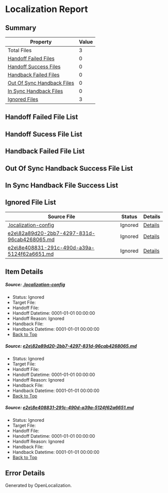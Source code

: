 # <a name='report-top'></a> Localization Report

## Summary
 Property | Value 
 -------- | ----- 
 Total Files | 3
[ Handoff Failed Files ](#handoff-failed-list)| 0
[ Handoff Success Files ](#handoff-success-list)| 0
[ Handback Failed Files ](#handback-failed-list)| 0
[ Out Of Sync Handback Files ](#outofsync-handback-success-list)| 0
[ In Sync Handback Files ](#insync-handback-success-list)| 0
[ Ignored Files ](#ignored-list)| 3

## <a name='handoff-failed-list'></a> Handoff Failed File List

## <a name='handoff-success-list'></a> Handoff Sucess File List

## <a name='handback-failed-list'></a> Handback Failed File List

## <a name='outofsync-handback-success-list'></a> Out Of Sync Handback Success File List

## <a name='insync-handback-success-list'></a> In Sync Handback File Success List

## <a name='ignored-list'></a> Ignored File List
 Source File | Status | Details 
 ----------- | ------ | ------- 
 [.localization-config](https://github.com/OpenLocalizationTest/oltest/blob/c15877db032dcde382a22444651e1f8b65fbf32f/.localization-config) | Ignored | [Details](#1b1b1cababca9a843d46cac6cc08988e221902dd0)
 [e2e\82a89d20-2bb7-4297-831d-96cab4268065.md](https://github.com/OpenLocalizationTest/oltest/blob/c15877db032dcde382a22444651e1f8b65fbf32f/e2e/82a89d20-2bb7-4297-831d-96cab4268065.md) | Ignored | [Details](#7fc743a45781b42712c130051e05b822a8769c4d1)
 [e2e\8e408831-291c-490d-a39a-5124f62a6651.md](https://github.com/OpenLocalizationTest/oltest/blob/c15877db032dcde382a22444651e1f8b65fbf32f/e2e/8e408831-291c-490d-a39a-5124f62a6651.md) | Ignored | [Details](#11d408f18c1a0f2d64e6cb0ae2d1d8b9bef194a42)

## Item Details
##### <a name='1b1b1cababca9a843d46cac6cc08988e221902dd0'></a> Source: [.localization-config](https://github.com/OpenLocalizationTest/oltest/blob/c15877db032dcde382a22444651e1f8b65fbf32f/.localization-config)
* Status: Ignored
* Target File: 
* Handoff File: 
* Handoff Datetime: 0001-01-01 00:00:00
* Handoff Reason: Ignored
* Handback File: 
* Handback Datetime: 0001-01-01 00:00:00
* [Back to Top](#report-top)

##### <a name='7fc743a45781b42712c130051e05b822a8769c4d1'></a> Source: [e2e\82a89d20-2bb7-4297-831d-96cab4268065.md](https://github.com/OpenLocalizationTest/oltest/blob/c15877db032dcde382a22444651e1f8b65fbf32f/e2e/82a89d20-2bb7-4297-831d-96cab4268065.md)
* Status: Ignored
* Target File: 
* Handoff File: 
* Handoff Datetime: 0001-01-01 00:00:00
* Handoff Reason: Ignored
* Handback File: 
* Handback Datetime: 0001-01-01 00:00:00
* [Back to Top](#report-top)

##### <a name='11d408f18c1a0f2d64e6cb0ae2d1d8b9bef194a42'></a> Source: [e2e\8e408831-291c-490d-a39a-5124f62a6651.md](https://github.com/OpenLocalizationTest/oltest/blob/c15877db032dcde382a22444651e1f8b65fbf32f/e2e/8e408831-291c-490d-a39a-5124f62a6651.md)
* Status: Ignored
* Target File: 
* Handoff File: 
* Handoff Datetime: 0001-01-01 00:00:00
* Handoff Reason: Ignored
* Handback File: 
* Handback Datetime: 0001-01-01 00:00:00
* [Back to Top](#report-top)


## Error Details

Generated by OpenLocalization.

